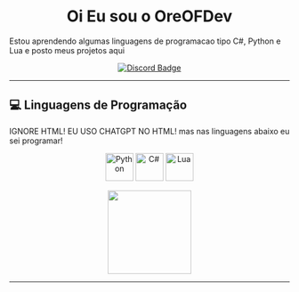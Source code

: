 <h1 align="center">Oi Eu sou o OreOFDev</h1>

Estou aprendendo algumas linguagens de programacao tipo C#, Python e Lua
e posto meus projetos aqui

<p align="center">
  <a href="https://discord.com/users/1234187756834394223" target="_blank">
    <img src="https://img.shields.io/badge/oreofday12%230000-5865F2?style=for-the-badge&logo=discord&logoColor=white" alt="Discord Badge"/>
  </a>
</p>


---

## 💻 Linguagens de Programação
  IGNORE HTML! EU USO CHATGPT NO HTML! mas nas linguagens abaixo eu sei programar!
<p align="center">
  <img src="https://cdn.jsdelivr.net/gh/devicons/devicon/icons/python/python-original.svg" height="50" alt="Python" title="Python"/>
  <img src="https://upload.wikimedia.org/wikipedia/commons/b/bd/Logo_C_sharp.svg" height="50" alt="C#" title="C#"/>
  <img src="https://upload.wikimedia.org/wikipedia/commons/c/cf/Lua-Logo.svg" height="50" alt="Lua" title="Lua"/>

<div align="center">
  <img height="150em" src="https://github-readme-stats.vercel.app/api/top-langs/?username=OreOFDev&layout=compact&theme=radical" />
</div>

---



